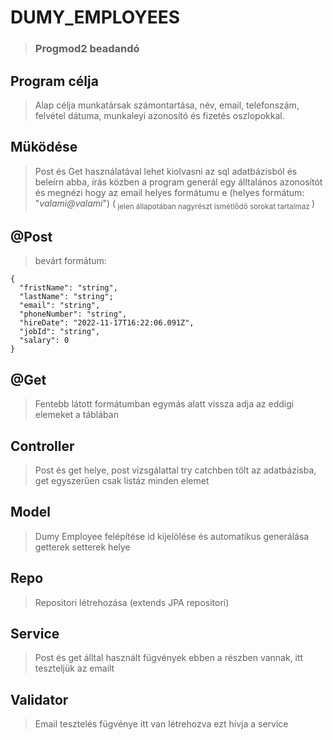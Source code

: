# DUMY_EMPLOYEES
> ### Progmod2 beadandó

## Program célja
> Alap célja munkatársak számontartása, név, email, telefonszám, felvétel dátuma, munkaleyi azonosító és fizetés oszlopokkal.

## Müködése
> Post és Get használatával lehet kiolvasni az sql adatbázisból és beleírn abba, írás közben a program generál egy álltalános azonosítót
és megnézi hogy az email helyes formátumu e (helyes formátum: "*valami@valami*")
(<sub> jelen állapotában nagyrészt ismétlődő sorokat tartalmaz </sub>)

## @Post
> bevárt formátum:
```
{
  "fristName": "string",
  "lastName": "string";
  "email": "string",
  "phoneNumber": "string",
  "hireDate": "2022-11-17T16:22:06.091Z",
  "jobId": "string",
  "salary": 0
}
```
## @Get
> Fentebb látott formátumban egymás alatt vissza adja az eddigi elemeket a táblában

## Controller
> Post és get helye,
post vizsgálattal try catchben tölt az adatbázisba, get egyszerűen csak listáz minden elemet

## Model
> Dumy Employee felépítése
id kijelölése és automatikus generálása
getterek setterek helye

## Repo
> Repositori létrehozása (extends JPA repositori)

## Service
> Post és get álltal használt fügvények ebben a részben vannak, itt teszteljük az emailt

## Validator
> Email tesztelés fügvénye itt van létrehozva ezt hívja a service

